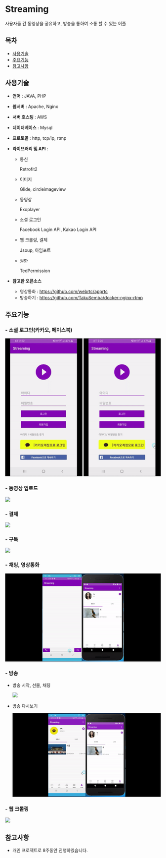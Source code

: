 # Streaming

사용자들 간 동영상을 공유하고, 방송을 통하여 소통 할 수 있는 어플


## 목차


- [사용기술](#사용기술)
- [주요기능](#주요기능)
- [참고사항](#참고사항)


## 사용기술



- **언어** :  JAVA, PHP

- **웹서버** :  Apache, Nginx

- **서버 호스팅** :  AWS

- **데이터베이스** :  Mysql

- **프로토콜** :  http, tcp/ip, rtmp

- **라이브러리 및 API** :  

  - 통신

    Retrofit2

  - 이미지

    Glide, circleimageview

  - 동영상

    Exoplayer

  - 소셜 로그인 

    Facebook Login API, Kakao Login API

  - 웹 크롤링, 결제

    Jsoup, 아임포트
  
  - 권한

    TedPermission

- **참고한 오픈소스**

  - 영상통화 : https://github.com/webrtc/apprtc
  - 방송하기 : https://github.com/TakuSemba/docker-nginx-rtmp



## 주요기능



### - 소셜 로그인(카카오, 페이스북)

<img src="/images/kakaoLogin.gif" width = 250> <img src="/images/facebookLogin.gif" width = 250>

### - 동영상 업로드

<img src="/images/upload.gif" width = 250>

### - 결제

<img src="/images/payment.gif" width = 250>

### - 구독

<img src="/images/subscribe.gif" width = 250>

### - 채팅, 영상통화

<img src="/images/Chat.gif">

### - 방송

 - 방송 시작, 선물, 채팅

    <img src="/images/broadcast.gif">

 - 방송 다시보기

    <img src="/images/replay.gif">
 
### - 웹 크롤링

<img src="/images/webCrawling.gif" width = 250>



## 참고사항

- 개인 프로젝트로 8주동안 진행하였습니다.